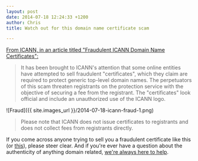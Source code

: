 ```yaml
---
layout: post
date: 2014-07-18 12:24:33 +1200
author: Chris
title: Watch out for this domain name certificate scam

---
```


<!-- excerpt -->

[From ICANN, in an article titled "Fraudulent ICANN Domain Name Certificates":](https://www.icann.org/news/announcement-2014-07-15-en)

>It has been brought to ICANN's attention that some online entities have attempted to sell fraudulent "certificates", which they claim are required to protect generic top-level domain names. The perpetuators of this scam threaten registrants on the protection service with the objective of securing a fee from the registrant. The "certificates" look official and include an unauthorized use of the ICANN logo.

<!-- /excerpt -->

![Fraud]({{ site.images_url }}/2014-07-18-icann-fraud-1.png)

>Please note that ICANN does not issue certificates to registrants and does not collect fees from registrants directly.

If you come across anyone trying to sell you a fraudulent certificate like this (or [this](https://www.icann.org/sites/default/files/assets/fraud-example-700x917-2-16jul14-zh.png)), please steer clear. And if you're ever have a question about the authenticity of anything domain related, [we're always here to help](https://iwantmyname.com/support). 
